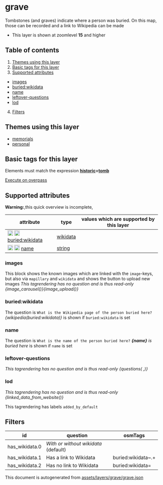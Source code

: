 [//]: # (WARNING: this file is automatically generated. Please find the sources at the bottom and edit those sources)

# grave

Tombstones (and graves) indicate where a person was buried. On this map, those can be recorded and a link to Wikipedia can be made

 - This layer is shown at zoomlevel **15** and higher

## Table of contents

1. [Themes using this layer](#themes-using-this-layer)
2. [Basic tags for this layer](#basic-tags-for-this-layer)
3. [Supported attributes](#supported-attributes)
  - [images](#images)
  - [buried:wikidata](#buriedwikidata)
  - [name](#name)
  - [leftover-questions](#leftover-questions)
  - [lod](#lod)
4. [Filters](#filters)

## Themes using this layer

 - [memorials](https://mapcomplete.org/memorials)
 - [personal](https://mapcomplete.org/personal)

## Basic tags for this layer

Elements must match the expression **<a href='https://wiki.openstreetmap.org/wiki/Key:historic' target='_blank'>historic</a>=<a href='https://wiki.openstreetmap.org/wiki/Tag:historic%3Dtomb' target='_blank'>tomb</a>**

[Execute on overpass](http://overpass-turbo.eu/?Q=%5Bout%3Ajson%5D%5Btimeout%3A90%5D%3B%28%20%20%20%20nwr%5B%22historic%22%3D%22tomb%22%5D%28%7B%7Bbbox%7D%7D%29%3B%0A%29%3Bout%20body%3B%3E%3Bout%20skel%20qt%3B)

## Supported attributes

**Warning:**,this quick overview is incomplete,

| attribute | type | values which are supported by this layer |
-----|-----|----- |
| <a target="_blank" href='https://taginfo.openstreetmap.org/keys/buried:wikidata#values'><img src='https://mapcomplete.org/assets/svg/search.svg' height='18px'></a> <a target="_blank" href='https://taghistory.raifer.tech/?#***/buried%3Awikidata/'><img src='https://mapcomplete.org/assets/svg/statistics.svg' height='18px'></a> [buried:wikidata](https://wiki.openstreetmap.org/wiki/Key:buried:wikidata) | [wikidata](../SpecialInputElements.md#wikidata) |  |
| <a target="_blank" href='https://taginfo.openstreetmap.org/keys/name#values'><img src='https://mapcomplete.org/assets/svg/search.svg' height='18px'></a> <a target="_blank" href='https://taghistory.raifer.tech/?#***/name/'><img src='https://mapcomplete.org/assets/svg/statistics.svg' height='18px'></a> [name](https://wiki.openstreetmap.org/wiki/Key:name) | [string](../SpecialInputElements.md#string) |  |

### images
This block shows the known images which are linked with the `image`-keys, but also via `mapillary` and `wikidata` and shows the button to upload new images
_This tagrendering has no question and is thus read-only_
*{image_carousel()}{image_upload()}*

### buried:wikidata

The question is `What is the Wikipedia page of the person buried here?`
*{wikipedia(buried:wikidata)}* is shown if `buried:wikidata` is set

### name

The question is `What is the name of the person buried here?`
*<b>{name}</b> is buried here* is shown if `name` is set

### leftover-questions

_This tagrendering has no question and is thus read-only_
*{questions( ,)}*

### lod

_This tagrendering has no question and is thus read-only_
*{linked_data_from_website()}*

This tagrendering has labels 
`added_by_default`

## Filters

| id | question | osmTags |
-----|-----|----- |
| has_wikidata.0 | *With or without wikidata* (default) |  |
| has_wikidata.1 | Has a link to Wikidata | buried:wikidata~.+ |
| has_wikidata.2 | Has no link to Wikidata | buried:wikidata= |



This document is autogenerated from [assets/layers/grave/grave.json](https://github.com/pietervdvn/MapComplete/blob/develop/assets/layers/grave/grave.json)
